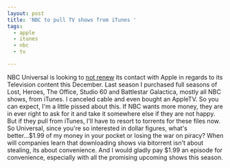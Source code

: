 ```yaml
---
layout: post
title: 'NBC to pull TV shows from iTunes '
tags:
  - apple
  - itunes
  - nbc
  - tv

---
```


NBC Universal is looking to <a href="http://www.tuaw.com/2007/08/31/say-bye-bye-to-heroes-nbc-to-end-itunes-show-sales/">not renew</a> its contact with Apple in regards to its Television content this December. Last season I purchased full seasons of Lost, Heroes, The Office, Studio 60 and Battlestar Galactica, mostly all NBC shows, from iTunes. I canceled cable and even bought an AppleTV. So you can expect, I'm a little pissed about this. If NBC wants more money, they are in ever right to ask for it and take it somewhere else if they are not happy. But if they pull from iTunes, I'll have to resort to torrents for these files now. So Universal, since you're so interested in dollar figures, what's better...$1.99 of my money in your pocket or losing the war on piracy? When will companies learn that downloading shows via bitorrent isn't about stealing, its about convenience. And I would gladly pay $1.99 an episode for convenience, especially with all the promising upcoming shows this season.
<!-- technorati tags start -->
<!-- technorati tags end -->
